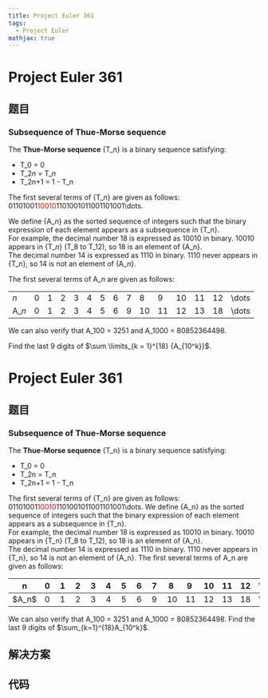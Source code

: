 ```yaml
---
title: Project Euler 361
tags:
  - Project Euler
mathjax: true
---
```

<escape><!-- more --></escape>
    
# Project Euler 361
## 题目
### Subsequence of Thue-Morse sequence

The <b>Thue-Morse sequence</b> {T_<var>n</var>} is a binary sequence satisfying:
<ul><li>T_0 = 0</li>
<li>T_2<var>n</var> = T_<var>n</var></li>
<li>T_2<var>n</var>+1 = 1 - T_<var>n</var></li>
</ul>
The first several terms of {T_<var>n</var>} are given as follows:<br />
01101001<span style="color:#FF0000;">10010</span>1101001011001101001\dots.



We define {A_<var>n</var>} as the sorted sequence of integers such that the binary expression of each element appears as a subsequence in {T_<var>n</var>}.<br />
For example, the decimal number 18 is expressed as 10010 in binary. 10010 appears in {T_<var>n</var>} (T_8 to T_12), so 18 is an element of {A_<var>n</var>}.<br />
The decimal number 14 is expressed as 1110 in binary. 1110 never appears in {T_<var>n</var>}, so 14 is not an element of {A_<var>n</var>}.



The first several terms of A_<var>n</var> are given as follows:<br /><div align="center">
<table cellspacing="1" cellpadding="5" border="0" align="center"><tr><td align="left"><var>n</var></td><td>0</td><td>1</td><td>2</td><td>3</td><td>4</td><td>5</td><td>6</td><td>7</td><td>8</td><td>9</td><td>10</td><td>11</td><td>12</td><td>\dots</td></tr><tr><td>A_<var>n</var></td><td>0</td><td>1</td><td>2</td><td>3</td><td>4</td><td>5</td><td>6</td><td>9</td><td>10</td><td>11</td><td>12</td><td>13</td><td>18</td><td>\dots</td></tr></table></div>



We can also verify that A_100 = 3251 and A_1000 = 80852364498.



Find the last 9 digits of $\sum \limits_{k = 1}^{18} {A_{10^k}}$.



# Project Euler 361
## 题目
### Subsequence of Thue-Morse sequence

The <b>Thue-Morse sequence</b> {T_n} is a binary sequence satisfying:
<ul>
<li>T_0 = 0</li>
<li>T_2n = T_n</li>
<li>T_2n+1 = 1 - T_n</li>
</ul>
The first several terms of {T_n} are given as follows:<br>01101001<span style="color:red;">10010</span>1101001011001101001\dots.
We define {A_n} as the sorted sequence of integers such that the binary expression of each element appears as a subsequence in {T_n}.<br>For example, the decimal number 18 is expressed as 10010 in binary. 10010 appears in {T_n} (T_8 to T_12), so 18 is an element of {A_n}.<br>The decimal number 14 is expressed as 1110 in binary. 1110 never appears in {T_n}, so 14 is not an element of {A_n}.
The first several terms of A_n are given as follows:
<table>
<thead>
<tr>
<th>n</th>
<th>0&nbsp;</th>
<th>1&nbsp;</th>
<th>2&nbsp;</th>
<th>3&nbsp;</th>
<th>4&nbsp;</th>
<th>5&nbsp;</th>
<th>6&nbsp;</th>
<th>7&nbsp;</th>
<th>8&nbsp;</th>
<th>9&nbsp;</th>
<th>10</th>
<th>11</th>
<th>12</th>
<th>\dots</th>
</tr>
</thead>
<tbody><tr>
<td>$A_n$</td>
<td>0&nbsp;</td>
<td>1&nbsp;</td>
<td>2&nbsp;</td>
<td>3&nbsp;</td>
<td>4&nbsp;</td>
<td>5&nbsp;</td>
<td>6&nbsp;</td>
<td>9&nbsp;</td>
<td>10</td>
<td>11</td>
<td>12</td>
<td>13</td>
<td>18</td>
<td>\dots</td>
</tr>
</tbody></table>
We can also verify that A_100 = 3251 and A_1000 = 80852364498.
Find the last 9 digits of $\sum_{k=1}^{18}A_{10^k}$.


## 解决方案


## 代码


